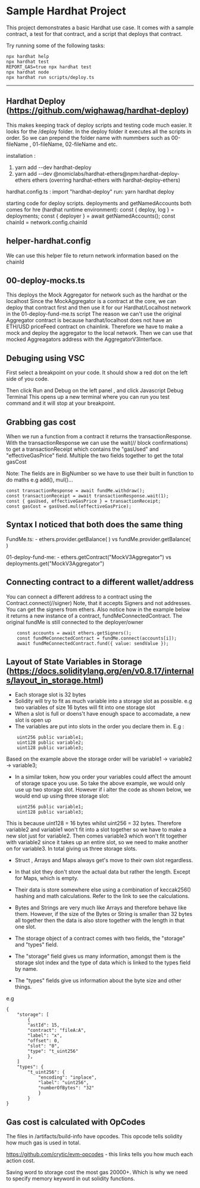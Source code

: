 # Sample Hardhat Project

This project demonstrates a basic Hardhat use case. It comes with a sample contract, a test for that contract, and a script that deploys that contract.

Try running some of the following tasks:

```shell
npx hardhat help
npx hardhat test
REPORT_GAS=true npx hardhat test
npx hardhat node
npx hardhat run scripts/deploy.ts
```

---

## Hardhat Deploy (https://github.com/wighawag/hardhat-deploy)

This makes keeping track of deploy scripts and testing code much easier.
It looks for the /deploy folder.
In the deploy folder it executes all the scripts in order. So we can prepend the folder name with nummbers such as 00-fileName , 01-fileName, 02-fileName and etc.

installation :

1. yarn add --dev hardhat-deploy
2. yarn add --dev @nomiclabs/hardhat-ethers@npm:hardhat-deploy-ethers ethers (overring hardhat-ethers with hardhat-deploy-ethers)

hardhat.config.ts : import "hardhat-deploy"
run: yarn hardhat deploy

starting code for deploy scripts. deployments and getNamedAccounts both comes for hre (hardhat runtime environment):
const { deploy, log } = deployments;
const { deployer } = await getNamedAccounts();
const chainId = network.config.chainId

## helper-hardhat.config

We can use this helper file to return network information based on the chainId

## 00-deploy-mocks.ts

This deploys the Mock Aggregator for network such as the hardhat or the localhost
Since the MockAggregator is a contract at the core, we can deploy that contract first and then use it for our Hardhat/Localhost network in the 01-deploy-fund-me.ts script
The reason we can't use the original Aggregator contract is because hardhat/localhost does not have an ETH/USD priceFeed contract on chainlink. Therefore we have to make a mock and deploy the aggregator to the local network.
Then we can use that mocked Aggreagators address with the AggregatorV3Interface.

## Debuging using VSC

First select a breakpoint on your code. It should show a red dot on the left side of you code.

Then click Run and Debug on the left panel , and click Javascript Debug Terminal
This opens up a new terminal where you can run you test command and it will stop at your breakpoint.

## Grabbing gas cost

When we run a function from a contract it returns the transactionResponse. With the transactionResponse we can use the wait(// block confirmations) to get a transactionReceipt which contains the "gasUsed" and "effectiveGasPrice" field.
Multiple the two fields together to get the total gasCost

Note: The fields are in BigNumber so we have to use their built in function to do maths e.g add(), mul()...

```
const transactionResponse = await fundMe.withdraw();
const transactionReceipt = await transactionResponse.wait(1);
const { gasUsed, effectiveGasPrice } = transactionReceipt;
const gasCost = gasUsed.mul(effectiveGasPrice);
```

## Syntax I noticed that both does the same thing

FundMe.ts: - ethers.provider.getBalance( ) vs fundMe.provider.getBalance( )

01-deploy-fund-me: - ethers.getContract("MockV3Aggregator") vs deployments.get("MockV3Aggregator")

## Connecting contract to a different wallet/address

You can connect a different address to a contract using the Contract.connect(//signer)
Note, that it accepts Signers and not addresses. You can get the signers from ethers.
Also notice how in the example below it returns a new instance of a contract, fundMeConnectedContract.
The original fundMe is still connected to the deployer/owner

```
    const accounts = await ethers.getSigners();
    const fundMeConnectedContract = fundMe.connect(accounts[i]);
    await fundMeConnectedContract.fund({ value: sendValue });
```

## Layout of State Variables in Storage (https://docs.soliditylang.org/en/v0.8.17/internals/layout_in_storage.html)

- Each storage slot is 32 bytes
- Solidity will try to fit as much variable into a storage slot as possible. e.g two variables of size 16 bytes will fit into one storage slot
- When a slot is full or doens't have enough space to accomadate, a new slot is open up
- The variables are put into slots in the order you declare them in. E.g :

```
    uint256 public variable1;
    uint128 public variable2;
    uint128 public variable3;
```

Based on the example above the storage order will be variable1 -> variable2 -> variable3;

- In a similar token, how you order your variables could affect the amount of storage space you use. So take the above example, we would only use up two storage slot. However if i alter the code as shown below, we would end up using three storage slot:

```uint128 public variable2;
    uint256 public variable1;
    uint128 public variable3;
```

This is because uint128 = 16 bytes whilst uint256 = 32 bytes. Therefore variable2 and variable1 won't fit into a slot together so we have to make a new slot just for variable2. Then comes variable3 which won't fit together with variable2 since it takes up an entire slot, so we need to make another on for variable3. In total giving us three storage slots.

- Struct , Arrays and Maps always get's move to their own slot regardless.
- In that slot they don't store the actual data but rather the length. Except for Maps, which is empty.
- Their data is store somewhere else using a combination of keccak256() hashing and math calculations. Refer to the link to see the calculations.

- Bytes and Strings are very much like Arrays and therefore behave like them. However, if the size of the Bytes or String is smaller than 32 bytes all together then the data is also store together with the length in that one slot.

- The storage object of a contract comes with two fields, the "storage" and "types" field.
- The "storage" field gives us many information, amongst them is the storage slot index and the type of data which is linked to the types field by name.
- The "types" fields give us information about the byte size and other things.

e.g

```
{
    "storage": [
        {
        "astId": 15,
        "contract": "fileA:A",
        "label": "x",
        "offset": 0,
        "slot": "0",
        "type": "t_uint256"
        },
    ]
    "types": {
        "t_uint256": {
            "encoding": "inplace",
            "label": "uint256",
            "numberOfBytes": "32"
            }
        }
}
```

## Gas cost is calculated with OpCodes

The files in /artifacts/build-info have opcodes. This opcode tells solidity how much gas is used in total.

https://github.com/crytic/evm-opcodes - this links tells you how much each action cost.

Saving word to storage cost the most gas 20000+. Which is why we need to specify memory keyword in out solidity functions.
